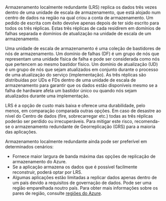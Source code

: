 Armazenamento localmente redundante (LRS) replica os dados três vezes dentro de uma unidade de escala de armazenamento, que está alojado num centro de dados na região na qual criou a conta de armazenamento. Um pedido de escrita com êxito devolve apenas depois de ter sido escrito para todos os três réplicas. Estas três réplicas de cada residirem em domínios de falhas separada e domínios de atualização na unidade de escala de um armazenamento.

Uma unidade de escala de armazenamento é uma coleção de bastidores de nós de armazenamento. Um domínio de falhas (DF) é um grupo de nós que representam uma unidade física de falha e pode ser considerada como nós que pertencem ao mesmo bastidor físico. Um domínio de atualização (UD) é um grupo de nós que sejam atualizados em conjunto durante o processo de uma atualização do serviço (implementação). As três réplicas são distribuídas por UDs e FDs dentro de uma unidade de escala de armazenamento para garantir que os dados estão disponíveis mesmo se a falha de hardware afeta um bastidor único ou quando nós sejam atualizados durante uma implementação.

LRS é a opção de custo mais baixa e oferece uma durabilidade, pelo menos, em comparação comparada outras opções. Em caso de desastre ao nível do Centro de dados (fire, sobrecarregar etc.) todas as três réplicas poderão ser perdido ou irrecuperáveis. Para mitigar este risco, recomenda-se o armazenamento redundante de Georreplicação (GRS) para a maioria das aplicações.

Armazenamento localmente redundante ainda pode ser preferível em determinados cenários:

* Fornece maior largura de banda máxima das opções de replicação de armazenamento do Azure.
* Se a aplicação armazena os dados que é possível facilmente reconstruir, poderá optar por LRS.
* Algumas aplicações estão limitadas a replicar dados apenas dentro de um país devido a requisitos de governação de dados. Pode ser uma região emparelhada noutro país. Para obter mais informações sobre os pares de região, consulte [regiões do Azure](https://azure.microsoft.com/regions/).